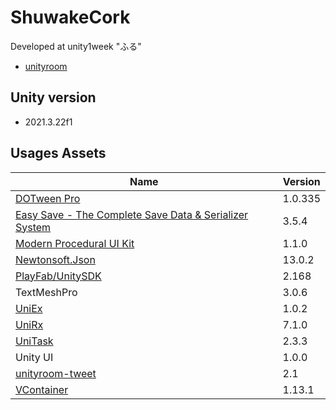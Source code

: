 # ShuwakeCork
Developed at unity1week "ふる"
* [unityroom](https://unityroom.com/games/shuwake_cork)

## Unity version
* 2021.3.22f1

## Usages Assets

|Name|Version|
|---|---|
|[DOTween Pro](https://assetstore.unity.com/packages/tools/visual-scripting/dotween-pro-32416)|1.0.335|
|[Easy Save - The Complete Save Data & Serializer System](https://assetstore.unity.com/packages/tools/utilities/easy-save-the-complete-save-data-serializer-system-768)|3.5.4|
|[Modern Procedural UI Kit](https://assetstore.unity.com/packages/tools/gui/modern-procedural-ui-kit-163041)|1.1.0|
|[Newtonsoft.Json](https://github.com/JamesNK/Newtonsoft.Json)|13.0.2|
|[PlayFab/UnitySDK](https://github.com/PlayFab/UnitySDK)|2.168|
|TextMeshPro|3.0.6|
|[UniEx](https://github.com/kitatas/UniEx)|1.0.2|
|[UniRx](https://github.com/neuecc/UniRx)|7.1.0|
|[UniTask](https://github.com/Cysharp/UniTask)|2.3.3|
|Unity UI|1.0.0|
|[unityroom-tweet](https://github.com/naichilab/unityroom-tweet)|2.1|
|[VContainer](https://github.com/hadashiA/VContainer)|1.13.1|
